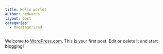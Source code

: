 ```yaml
---
title: Hello world!
author: nedwards
layout: post
categories:
  - Uncategorized
---
```

Welcome to [WordPress.com][1]. This is your first post. Edit or delete it and start blogging!

 [1]: http://wordpress.com/
